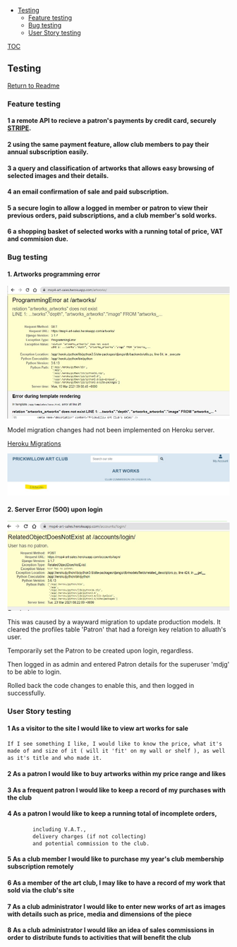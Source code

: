 - [Testing](#testing)
  * [Feature testing](#feature-testing)
  * [Bug testing](#bug-testing)
  * [User Story testing](#user-story-testing)

[TOC](http://ecotrust-canada.github.io/markdown-toc/)

## Testing

[Return to Readme](../../README.md#testing)

### Feature testing

#### 1  a remote API to recieve a patron's payments by credit card, securely [STRIPE](https://stripe.com/gb).

#### 2  using the same payment feature, allow club members to pay their annual subscription easily.

#### 3  a query and classification of artworks that allows easy browsing of selected images and their details.

#### 4  an email confirmation of sale and paid subscription.

#### 5  a secure login to allow a logged in member or patron to view their previous orders, paid subscriptions, and a club member's sold works.

#### 6  a shopping basket of selected works with a running total of price, VAT and commision due.


### Bug testing

#### 1. Artworks programming error

![Artworks Error](heroku_artworks_debug_error1.jpg)

Model migration changes had not been implemented on Heroku server.

[Heroku Migrations](heroku_artworks_debug_error.txt)

![Artworks error fixed](heroku_artworks_fixed.jpg)

#### 2. Server Error (500) upon login

![Server 500 Error](server_500_login_error.jpg)

This was caused by a wayward migration to update production models.
It cleared the profiles table 'Patron' that had a foreign key relation to alluath's user.

Temporarily set the Patron to be created upon login, regardless.

Then logged in as admin and entered Patron details for  the superuser 'mdjg' to be able to login.

Rolled back the code changes to enable this, and then logged in successfully.


### User Story testing

#### 1 As a visitor to the site I would like to view art works for sale
    If I see something I like, I would like to know the price, what it's made of and size of it ( will it 'fit' on my wall or shelf ), as well as it's title and who made it.

#### 2 As a patron I would like to buy artworks within my price range and likes

#### 3 As a frequent patron I would like to keep a record of my purchases with the club

#### 4 As a patron I would like to keep a running total of incomplete orders,
            including V.A.T.,
            delivery charges (if not collecting)
            and potential commission to the club.

#### 5 As a club member I would like to purchase my year's club membership subscription remotely

#### 6 As a member of the art club, I may like to have a record of my work that sold via the club's site

#### 7 As a club administrator I would like to enter new works of art as images with details such as price, media and dimensions of the piece

#### 8 As a club administrator I would like an idea of sales commissions in order to distribute funds to activities that will benefit the club
